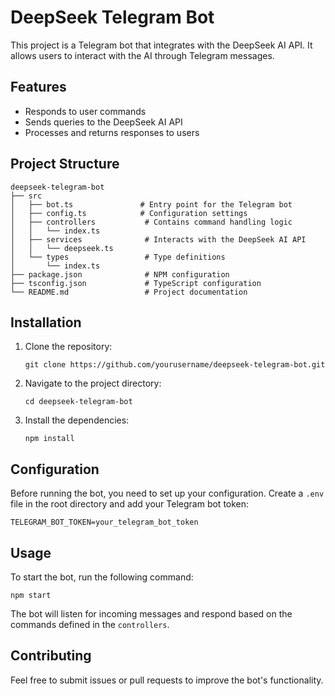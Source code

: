 # DeepSeek Telegram Bot

This project is a Telegram bot that integrates with the DeepSeek AI API. It allows users to interact with the AI through Telegram messages.

## Features

- Responds to user commands
- Sends queries to the DeepSeek AI API
- Processes and returns responses to users

## Project Structure

```
deepseek-telegram-bot
├── src
│   ├── bot.ts               # Entry point for the Telegram bot
│   ├── config.ts            # Configuration settings
│   ├── controllers           # Contains command handling logic
│   │   └── index.ts
│   ├── services              # Interacts with the DeepSeek AI API
│   │   └── deepseek.ts
│   └── types                 # Type definitions
│       └── index.ts
├── package.json              # NPM configuration
├── tsconfig.json             # TypeScript configuration
└── README.md                 # Project documentation
```

## Installation

1. Clone the repository:
   ```
   git clone https://github.com/yourusername/deepseek-telegram-bot.git
   ```
2. Navigate to the project directory:
   ```
   cd deepseek-telegram-bot
   ```
3. Install the dependencies:
   ```
   npm install
   ```

## Configuration

Before running the bot, you need to set up your configuration. Create a `.env` file in the root directory and add your Telegram bot token:

```
TELEGRAM_BOT_TOKEN=your_telegram_bot_token
```

## Usage

To start the bot, run the following command:

```
npm start
```

The bot will listen for incoming messages and respond based on the commands defined in the `controllers`.

## Contributing

Feel free to submit issues or pull requests to improve the bot's functionality.